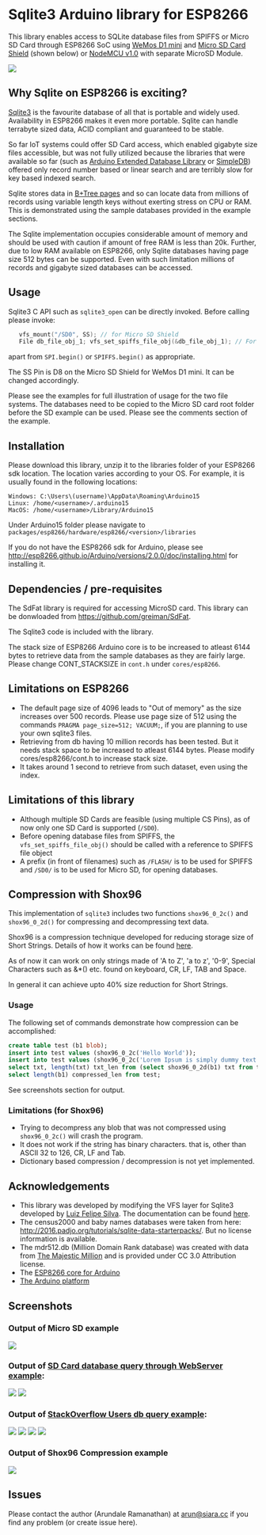 # Sqlite3 Arduino library for ESP8266
This library enables access to SQLite database files from SPIFFS or Micro SD Card through ESP8266 SoC using [WeMos D1 mini](https://wiki.wemos.cc/products:d1:d1_mini) and [Micro SD Card Shield](https://wiki.wemos.cc/products:d1_mini_shields:micro_sd_card_shield) (shown below) or [NodeMCU v1.0](https://en.wikipedia.org/wiki/NodeMCU) with separate MicroSD Module.

![](d1_mini_msd_shield_strip.png?raw=true)

## Why Sqlite on ESP8266 is exciting?

[Sqlite3](http://sqlite.org) is the favourite database of all that is portable and widely used.  Availability in ESP8266 makes it even more portable.  Sqlite can handle terrabyte sized data, ACID compliant and guaranteed to be stable.

So far IoT systems could offer SD Card access, which enabled gigabyte size files accessible, but was not fully utilized because the libraries that were available so far (such as [Arduino Extended Database Library](https://github.com/jwhiddon/EDB) or [SimpleDB](http://www.kendziorra.nl/arduino/103-simpledb-simple-flexible-and-smal)) offered only record number based or linear search and are terribly slow for key based indexed search.

Sqlite stores data in [B+Tree pages](https://en.wikipedia.org/wiki/B%2B_tree) and so can locate data from millions of records using variable length keys without exerting stress on CPU or RAM.  This is demonstrated using the sample databases provided in the example sections.

The Sqlite implementation occupies considerable amount of memory and should be used with caution if amount of free RAM is less than 20k.  Further, due to low RAM available on ESP8266, only Sqlite databases having page size 512 bytes can be supported.  Even with such limitation millions of records and gigabyte sized databases can be accessed.

## Usage

Sqlite3 C API such as `sqlite3_open` can be directly invoked. Before calling please invoke:

```c++
   vfs_mount("/SD0", SS); // for Micro SD Shield
   File db_file_obj_1; vfs_set_spiffs_file_obj(&db_file_obj_1); // For SPIFFS
```
apart from `SPI.begin()` or `SPIFFS.begin()` as appropriate.

The SS Pin is D8 on the Micro SD Shield for WeMos D1 mini.  It can be changed accordingly.

Please see the examples for full illustration of usage for the two file systems. The databases need to be copied to the Micro SD card root folder before the SD example can be used.  Please see the comments section of the example.

## Installation
Please download this library, unzip it to the libraries folder of your ESP8266 sdk location. The location varies according to your OS.  For example, it is usually found in the following locations:
```
Windows: C:\Users\(username)\AppData\Roaming\Arduino15
Linux: /home/<username>/.arduino15
MacOS: /home/<username>/Library/Arduino15
```
Under Arduino15 folder please navigate to `packages/esp8266/hardware/esp8266/<version>/libraries`

If you do not have the ESP8266 sdk for Arduino, please see http://esp8266.github.io/Arduino/versions/2.0.0/doc/installing.html for installing it.

## Dependencies / pre-requisites
The SdFat library is required for accessing MicroSD card.  This library can be donwloaded from https://github.com/greiman/SdFat.

The Sqlite3 code is included with the library.

The stack size of ESP8266 Arduino core is to be increased to atleast 6144 bytes to retrieve data from the sample databases as they are fairly large.  Please change CONT_STACKSIZE in `cont.h` under `cores/esp8266`.

## Limitations on ESP8266
* The default page size of 4096 leads to "Out of memory" as the size increases over 500 records. Please use page size of 512 using the commands `PRAGMA page_size=512; VACUUM;`, if you are planning to use your own sqlite3 files.
* Retrieving from db having 10 million records has been tested. But it needs stack space to be increased to atleast 6144 bytes.  Please modify cores/esp8266/cont.h to increase stack size.
* It takes around 1 second to retrieve from such dataset, even using the index.

## Limitations of this library
* Although multiple SD Cards are feasible (using multiple CS Pins), as of now only one SD Card is supported (`/SD0`).
* Before opening database files from SPIFFS, the `vfs_set_spiffs_file_obj()` should be called with a reference to SPIFFS file object
* A prefix (in front of filenames) such as `/FLASH/` is to be used for SPIFFS and `/SD0/` is to be used for Micro SD, for opening databases.

## Compression with Shox96

This implementation of `sqlite3` includes two functions `shox96_0_2c()` and `shox96_0_2d()` for compressing and decompressing text data.

Shox96 is a compression technique developed for reducing storage size of Short Strings. Details of how it works can be found [here](https://github.com/siara-cc/Shox96).

As of now it can work on only strings made of 'A to Z', 'a to z', '0-9', Special Characters such as &*() etc. found on keyboard, CR, LF, TAB and Space.

In general it can achieve upto 40% size reduction for Short Strings.

### Usage

The following set of commands demonstrate how compression can be accomplished:

```sql
create table test (b1 blob);
insert into test values (shox96_0_2c('Hello World'));
insert into test values (shox96_0_2c('Lorem Ipsum is simply dummy text of the printing and typesetting industry. Lorem Ipsum has been the industry''s standard dummy text ever since the 1500s, when an unknown printer took a galley of type and scrambled it to make a type specimen book.'));
select txt, length(txt) txt_len from (select shox96_0_2d(b1) txt from test);
select length(b1) compressed_len from test;
```

See screenshots section for output.

### Limitations (for Shox96)

- Trying to decompress any blob that was not compressed using `shox96_0_2c()` will crash the program.
- It does not work if the string has binary characters. that is, other than ASCII 32 to 126, CR, LF and Tab.
- Dictionary based compression / decompression is not yet implemented.

## Acknowledgements
* This library was developed by modifying the VFS layer for Sqlite3 developed by [Luiz Felipe Silva](https://github.com/luizfeliperj). The documentation can be found [here](https://nodemcu.readthedocs.io/en/master/en/modules/sqlite3/).
* The census2000 and baby names databases were taken from here: http://2016.padjo.org/tutorials/sqlite-data-starterpacks/. But no license information is available.
* The mdr512.db (Million Domain Rank database) was created with data from [The Majestic Million](https://majestic.com/reports/majestic-million) and is provided under CC 3.0 Attribution license.
* The [ESP8266 core for Arduino](https://github.com/esp8266/Arduino)
* [The Arduino platform](https://arduino.cc)

## Screenshots

### Output of Micro SD example

![](output_screenshot.png?raw=true)

### Output of [SD Card database query through WebServer example](https://github.com/siara-cc/esp_arduino_sqlite3_lib/tree/master/examples/sqlite3_webquery):

![](output_web_1.png?raw=true)
![](output_web_2.png?raw=true)

### Output of [StackOverflow Users db query example](https://github.com/siara-cc/esp_arduino_sqlite3_lib/tree/master/examples/sqlite3_stackoverflow_users):

![](output_web_so.png?raw=true)
![](output_web_so_id.png?raw=true)
![](output_web_so_name.png?raw=true)
![](output_web_so_loc.png?raw=true)

### Output of Shox96 Compression example

![](output_shox.png?raw=true)

## Issues

Please contact the author (Arundale Ramanathan) at arun@siara.cc if you find any problem (or create issue here).
